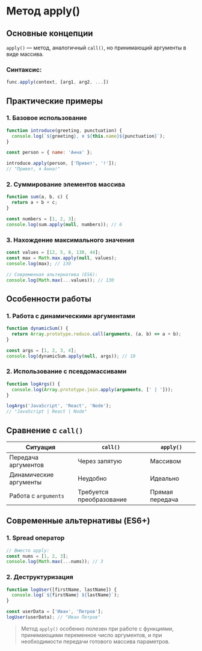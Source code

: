 # Метод apply()

## Основные концепции

`apply()` — метод, аналогичный `call()`, но принимающий аргументы в виде массива.

### Синтаксис:

```javascript
func.apply(context, [arg1, arg2, ...])
```

## Практические примеры

### 1. Базовое использование

```javascript
function introduce(greeting, punctuation) {
  console.log(`${greeting}, я ${this.name}${punctuation}`);
}

const person = { name: 'Анна' };

introduce.apply(person, ['Привет', '!']); 
// "Привет, я Анна!"
```

### 2. Суммирование элементов массива

```javascript
function sum(a, b, c) {
  return a + b + c;
}

const numbers = [1, 2, 3];
console.log(sum.apply(null, numbers)); // 6
```

### 3. Нахождение максимального значения

```javascript
const values = [12, 5, 8, 130, 44];
const max = Math.max.apply(null, values);
console.log(max); // 130

// Современная альтернатива (ES6):
console.log(Math.max(...values)); // 130
```

## Особенности работы

### 1. Работа с динамическими аргументами

```javascript
function dynamicSum() {
  return Array.prototype.reduce.call(arguments, (a, b) => a + b);
}

const args = [1, 2, 3, 4];
console.log(dynamicSum.apply(null, args)); // 10
```

### 2. Использование с псевдомассивами

```javascript
function logArgs() {
  console.log(Array.prototype.join.apply(arguments, [' | ']));
}

logArgs('JavaScript', 'React', 'Node'); 
// "JavaScript | React | Node"
```

## Сравнение с `call()`

| Ситуация | `call()` | `apply()` |
|----------|----------|-----------|
| Передача аргументов | Через запятую | Массивом |
| Динамические аргументы | Неудобно | Идеально |
| Работа с `arguments` | Требуется преобразование | Прямая передача |

## Современные альтернативы (ES6+)

### 1. Spread оператор

```javascript
// Вместо apply:
const nums = [1, 2, 3];
console.log(Math.max(...nums)); // 3
```

### 2. Деструктуризация

```javascript
function logUser([firstName, lastName]) {
  console.log(`${firstName} ${lastName}`);
}

const userData = ['Иван', 'Петров'];
logUser(userData); // "Иван Петров"
```

> Метод `apply()` особенно полезен при работе с функциями, принимающими переменное число аргументов, и при необходимости передачи готового массива параметров.

